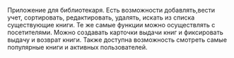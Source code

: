 Приложение для библиотекаря. Есть возможности добавлять,вести учет, сортировать, редактировать, удалять, искать из списка существующие книги. Те же самые функции можно осуществлять с посетителями. Можно создавать карточки выдачи книг и фиксировать выдачу и возврат книги. Также доступна возможность смотреть самые популярные книги и активных пользователей.

